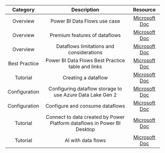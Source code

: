 | Category | Description | Resource | 
|:------:|:-----:|:-----:|
|Overview|Power BI Data Flows use case|[Microsoft Doc](https://docs.microsoft.com/en-us/power-bi/transform-model/dataflows/dataflows-introduction-self-service#when-to-use-dataflows)|
|Overview|Premium features of dataflows|[Microsoft Doc](https://docs.microsoft.com/en-us/power-bi/transform-model/dataflows/dataflows-premium-features)|
|Overview|Dataflows limitations and considerations|[Microsoft Doc](https://docs.microsoft.com/en-us/power-bi/transform-model/dataflows/dataflows-features-limitations)|
|Best Practice|Power BI Data Flows Best Practice table and links|[Microsoft Doc](https://docs.microsoft.com/en-us/power-bi/transform-model/dataflows/dataflows-best-practices)|
|Tutorial|Creating a dataflow|[Microsoft Doc](https://docs.microsoft.com/en-us/power-bi/transform-model/dataflows/dataflows-create)|
|Configuration|Configuring dataflow storage to use Azure Data Lake Gen 2|[Microsoft Doc](https://docs.microsoft.com/en-us/power-bi/transform-model/dataflows/dataflows-azure-data-lake-storage-integration)|
|Configuration|Configure and consume dataflows|[Microsoft Doc](https://docs.microsoft.com/en-us/power-bi/transform-model/dataflows/dataflows-configure-consume)|
|Tutorial|Connect to data created by Power Platform dataflows in Power BI Desktop|[Microsoft Doc](https://docs.microsoft.com/en-us/power-bi/transform-model/desktop-connect-dataflows)|
|Tutorial|AI with data flows|[Microsoft Doc](https://docs.microsoft.com/en-us/power-bi/transform-model/dataflows/dataflows-machine-learning-integration)|